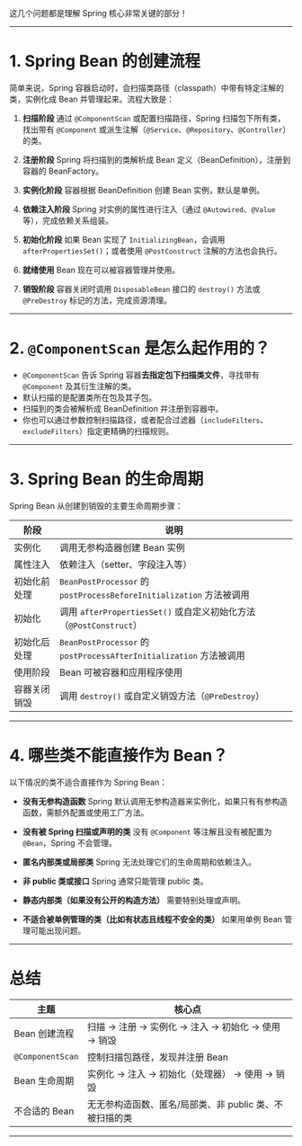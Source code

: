 这几个问题都是理解 Spring 核心非常关键的部分！

---

# 1. Spring Bean 的创建流程

简单来说，Spring 容器启动时，会扫描类路径（classpath）中带有特定注解的类，实例化成 Bean 并管理起来。流程大致是：

1. **扫描阶段**
   通过 `@ComponentScan` 或配置扫描路径，Spring 扫描包下所有类，找出带有 `@Component` 或派生注解（`@Service`、`@Repository`、`@Controller`）的类。

2. **注册阶段**
   Spring 将扫描到的类解析成 Bean 定义（BeanDefinition），注册到容器的 BeanFactory。

3. **实例化阶段**
   容器根据 BeanDefinition 创建 Bean 实例，默认是单例。

4. **依赖注入阶段**
   Spring 对实例的属性进行注入（通过 `@Autowired`、`@Value` 等），完成依赖关系组装。

5. **初始化阶段**
   如果 Bean 实现了 `InitializingBean`，会调用 `afterPropertiesSet()`；或者使用 `@PostConstruct` 注解的方法也会执行。

6. **就绪使用**
   Bean 现在可以被容器管理并使用。

7. **销毁阶段**
   容器关闭时调用 `DisposableBean` 接口的 `destroy()` 方法或 `@PreDestroy` 标记的方法，完成资源清理。

---

# 2. `@ComponentScan` 是怎么起作用的？

* `@ComponentScan` 告诉 Spring 容器**去指定包下扫描类文件**，寻找带有 `@Component` 及其衍生注解的类。
* 默认扫描的是配置类所在包及其子包。
* 扫描到的类会被解析成 BeanDefinition 并注册到容器中。
* 你也可以通过参数控制扫描路径，或者配合过滤器（`includeFilters`、`excludeFilters`）指定更精确的扫描规则。

---

# 3. Spring Bean 的生命周期

Spring Bean 从创建到销毁的主要生命周期步骤：

| 阶段     | 说明                                                            |
| ------ | ------------------------------------------------------------- |
| 实例化    | 调用无参构造器创建 Bean 实例                                             |
| 属性注入   | 依赖注入（setter、字段注入等）                                            |
| 初始化前处理 | `BeanPostProcessor` 的 `postProcessBeforeInitialization` 方法被调用 |
| 初始化    | 调用 `afterPropertiesSet()` 或自定义初始化方法（`@PostConstruct`）         |
| 初始化后处理 | `BeanPostProcessor` 的 `postProcessAfterInitialization` 方法被调用  |
| 使用阶段   | Bean 可被容器和应用程序使用                                              |
| 容器关闭销毁 | 调用 `destroy()` 或自定义销毁方法（`@PreDestroy`）                        |

---

# 4. 哪些类不能直接作为 Bean？

以下情况的类不适合直接作为 Spring Bean：

* **没有无参构造函数**
  Spring 默认调用无参构造器来实例化，如果只有有参构造函数，需额外配置或使用工厂方法。

* **没有被 Spring 扫描或声明的类**
  没有 `@Component` 等注解且没有被配置为 `@Bean`，Spring 不会管理。

* **匿名内部类或局部类**
  Spring 无法处理它们的生命周期和依赖注入。

* **非 public 类或接口**
  Spring 通常只能管理 public 类。

* **静态内部类（如果没有公开的构造方法）**
  需要特别处理或声明。

* **不适合被单例管理的类（比如有状态且线程不安全的类）**
  如果用单例 Bean 管理可能出现问题。

---

# 总结

| 主题               | 核心点                                      |
| ---------------- | ---------------------------------------- |
| Bean 创建流程        | 扫描 -> 注册 -> 实例化 -> 注入 -> 初始化 -> 使用 -> 销毁 |
| `@ComponentScan` | 控制扫描包路径，发现并注册 Bean                       |
| Bean 生命周期        | 实例化 -> 注入 -> 初始化（处理器） -> 使用 -> 销毁        |
| 不合适的 Bean        | 无无参构造函数、匿名/局部类、非 public 类、不被扫描的类         |

---
